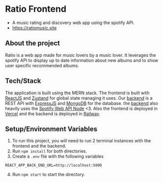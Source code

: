 # Ratio Frontend

- A music rating and discovery web app using the spotify API.
- https://ratiomusic.site

## About the project

Ratio is a web app made for music lovers by a music lover.
It leverages the spotify API to display up to date information about new albums and
to show user specific recommended albums.
## Tech/Stack

The application is built using the MERN stack. The frontend is built with 
[ReactJS](https://reactjs.org) and [Zustand](https://github.com/pmndrs/zustand) 
for global state managing it uses. Our [backend](https://github.com/miguelSoldado1/ratio-backend)
is a REST API with [ExpressJS](https://expressjs.com/) and [MongoDB](https://www.mongodb.com/home)
for the database. the [backend](https://github.com/miguelSoldado1/ratio-backend) 
also heavily uses the [Spotify Web API Node](https://github.com/thelinmichael/spotify-web-api-node) <3.
Also the frontend is deployed in [Vercel](https://vercel.com/) and the backend is 
deployed in [Railway](https://railway.app/).
## Setup/Environment Variables

1. To run this project, you will need to run 2 terminal instances with the frontend and the
backend.
2. Run `npm install` for both directories.
3. Create a `.env` file with the following variables
```
REACT_APP_BACK_END_URL=http://localhost:5000
```
4. Run `npm start` to start the directory.

